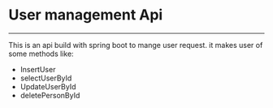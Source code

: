 # User management Api
<hr>
This is an api build with spring boot to mange user request. 
it makes user of some methods like:<br>

- InsertUser
- selectUserById
- UpdateUserById
- deletePersonById